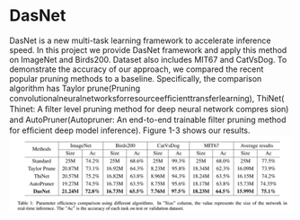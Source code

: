 # DasNet
DasNet is a new multi-task learning framework to accelerate inference speed.
In this project we provide DasNet framework and apply this method on ImageNet and Birds200. Dataset also includes MIT67 and CatVsDog. 
To demonstrate the accuracy of our approach, we compared the recent popular pruning methods to a baseline. Specifically, the comparison 
algorithm has Taylor prune(Pruning convolutionalneuralnetworksforresourceefﬁcienttransferlearning), ThiNet( Thinet: A ﬁlter level pruning method for deep neural network compres
sion) and AutoPruner(Autopruner: An end-to-end trainable ﬁlter pruning method for efﬁcient deep model inference). Figure 1-3 shows our results.
![figure 1](https://github.com/pangxiao201314/DasNet/blob/master/table1.png)
